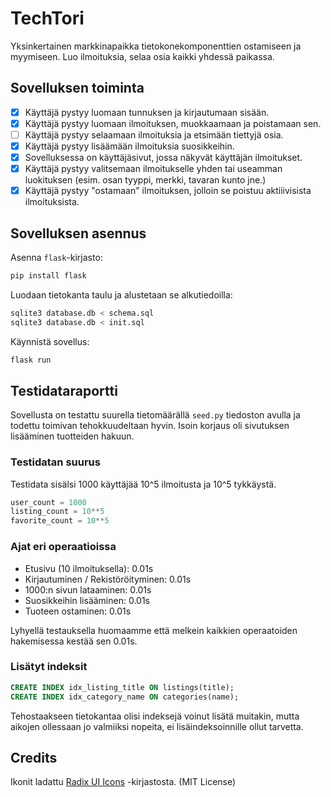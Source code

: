 # TechTori

Yksinkertainen markkinapaikka tietokonekomponenttien ostamiseen ja myymiseen. Luo ilmoituksia, selaa osia kaikki yhdessä paikassa.

## Sovelluksen toiminta

- [x] Käyttäjä pystyy luomaan tunnuksen ja kirjautumaan sisään.
- [x] Käyttäjä pystyy luomaan ilmoituksen, muokkaamaan ja poistamaan sen.
- [ ] Käyttäjä pystyy selaamaan ilmoituksia ja etsimään tiettyjä osia.
- [x] Käyttäjä pystyy lisäämään ilmoituksia suosikkeihin.
- [x] Sovelluksessa on käyttäjäsivut, jossa näkyvät käyttäjän ilmoitukset.
- [x] Käyttäjä pystyy valitsemaan ilmoitukselle yhden tai useamman luokituksen (esim. osan tyyppi, merkki, tavaran kunto jne.)
- [x] Käyttäjä pystyy "ostamaan" ilmoituksen, jolloin se poistuu aktiiivisista ilmoituksista.

## Sovelluksen asennus

Asenna `flask`-kirjasto:

```bash
pip install flask
```

Luodaan tietokanta taulu ja alustetaan se alkutiedoilla:

```bash
sqlite3 database.db < schema.sql
sqlite3 database.db < init.sql
```

Käynnistä sovellus:

```bash
flask run
```
## Testidataraportti

Sovellusta on testattu suurella tietomäärällä `seed.py` tiedoston avulla ja todettu toimivan tehokkuudeltaan hyvin. Isoin korjaus oli sivutuksen lisääminen tuotteiden hakuun.

### Testidatan suurus

Testidata sisälsi 1000 käyttäjää 10^5 ilmoitusta ja 10^5 tykkäystä.
```python
user_count = 1000
listing_count = 10**5
favorite_count = 10**5
```

### Ajat eri operaatioissa

- Etusivu (10 ilmoituksella): 0.01s
- Kirjautuminen / Rekistöröityminen: 0.01s
- 1000:n sivun lataaminen: 0.01s
- Suosikkeihin lisääminen: 0.01s
- Tuoteen ostaminen: 0.01s

Lyhyellä testauksella huomaamme että melkein kaikkien operaatoiden hakemisessa kestää sen 0.01s.

### Lisätyt indeksit

```sql
CREATE INDEX idx_listing_title ON listings(title);
CREATE INDEX idx_category_name ON categories(name);
```

Tehostaakseen tietokantaa olisi indeksejä voinut lisätä muitakin, mutta aikojen ollessaan jo valmiiksi nopeita, ei lisäindeksoinnille ollut tarvetta.


## Credits

Ikonit ladattu [Radix UI Icons](https://www.radix-ui.com/icons) -kirjastosta. (MIT License)
